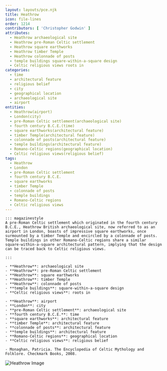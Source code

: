 ```yaml
---
layout: layouts/pce.njk
title: Heathrow
icon: file-lines
order: 1214
contributors: [ 'Christopher Godwin' ]
attributes:
  - Heathrow archaeological site
  - Heathrow pre-Roman Celtic settlement
  - Heathrow square earthworks
  - Heathrow timber Temple
  - Heathrow colonnade of posts
  - temple buildings square-within-a-square design
  - Celtic religious views roots in
categories:
  - time
  - architectural feature
  - religious belief
  - city
  - geographical location
  - archaeological site
  - airport
entities:
  - Heathrow(airport)
  - London(city)
  - pre-Roman Celtic settlement(archaeological site)
  - fourth century B.C.E.(time)
  - square earthworks(architectural feature)
  - timber Temple(architectural feature)
  - colonnade of posts(architectural feature)
  - temple buildings(architectural feature)
  - Romano-Celtic regions(geographical location)
  - Celtic religious views(religious belief)
tags:
  - Heathrow
  - London
  - pre-Roman Celtic settlement
  - fourth century B.C.E.
  - square earthworks
  - timber Temple
  - colonnade of posts
  - temple buildings
  - Romano-Celtic regions
  - Celtic religious views
---
```

``` tab [group1:Info]
::: magazinestyle
A pre-Roman Celtic settlement which originated in the fourth century B.C.E., Heathrow British archaeological site, now referred to as an airport in London, boasts of impressive square earthworks, once surmounted by a timber Temple and encircled by a colonnade of posts. Temple buildings in other Romano-Celtic regions share a similar square-within-a-square architectural pattern, implying that the design can be traced back to Celtic religious views.

:::
```
``` tab [group1:Attributes]
- **Heathrow**: archaeological site
- **Heathrow**: pre-Roman Celtic settlement
- **Heathrow**: square earthworks
- **Heathrow**: timber Temple
- **Heathrow**: colonnade of posts
- **temple buildings**: square-within-a-square design
- **Celtic religious views**: roots in
```
``` tab [group1:Entities]
- **Heathrow**: airport
- **London**: city
- **pre-Roman Celtic settlement**: archaeological site
- **fourth century B.C.E.**: time
- **square earthworks**: architectural feature
- **timber Temple**: architectural feature
- **colonnade of posts**: architectural feature
- **temple buildings**: architectural feature
- **Romano-Celtic regions**: geographical location
- **Celtic religious views**: religious belief
```
``` tab [group1:Sources]
- Monaghan, Patricia. The Encyclopedia of Celtic Mythology and Folklore. Checkmark Books, 2008.
```
![Heathrow Image](https://upload.wikimedia.org/wikipedia/commons/0/0d/London_-_Heathrow_%28LHR_-_EGLL%29_AN1572653.jpg)
